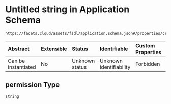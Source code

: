 # Untitled string in Application Schema

```txt
https://facets.cloud/assets/fsdl/application.schema.json#/properties/credentialRequests/properties/cloud/items/0/properties/permission
```



| Abstract            | Extensible | Status         | Identifiable            | Custom Properties | Additional Properties | Access Restrictions | Defined In                                                                        |
| :------------------ | :--------- | :------------- | :---------------------- | :---------------- | :-------------------- | :------------------ | :-------------------------------------------------------------------------------- |
| Can be instantiated | No         | Unknown status | Unknown identifiability | Forbidden         | Allowed               | none                | [application.schema.json*](../out/application.schema.json "open original schema") |

## permission Type

`string`

